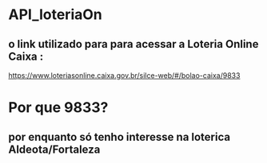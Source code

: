 # API_loteriaOn

## o link utilizado para para acessar a Loteria Online Caixa :
https://www.loteriasonline.caixa.gov.br/silce-web/#/bolao-caixa/9833



# Por que 9833?
## por enquanto só tenho interesse na loterica Aldeota/Fortaleza
